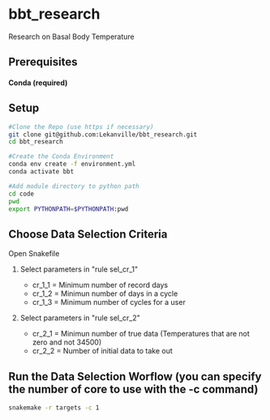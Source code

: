 # bbt_research
Research on Basal Body Temperature

## Prerequisites 

#### Conda (required)

## Setup

```bash
#Clone the Repo (use https if necessary)
git clone git@github.com:Lekanville/bbt_research.git
cd bbt_research

#Create the Conda Environment
conda env create -f environment.yml
conda activate bbt

#Add module directory to python path
cd code
pwd
export PYTHONPATH=$PYTHONPATH:pwd
```

## Choose Data Selection Criteria

Open Snakefile
1. Select parameters in "rule sel_cr_1"
    * cr_1_1 = Minimum number of record days
    * cr_1_2 = Minimun number of days in a cycle
    * cr_1_3 = Minimum number of cycles for a user

2. Select parameters in "rule sel_cr_2"
    * cr_2_1 = Minimun number of true data (Temperatures that are not zero and not 34500)
    * cr_2_2 = Number of initial data to take out

## Run the Data Selection Worflow (you can specify the number of core to use with the -c command)

```bash
snakemake -r targets -c 1
```

